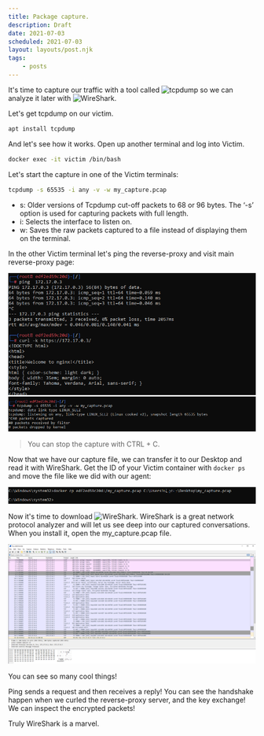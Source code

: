```yaml
---
title: Package capture.
description: Draft
date: 2021-07-03
scheduled: 2021-07-03
layout: layouts/post.njk
tags:
    - posts
---
```


It's time to capture our traffic with a tool called ![tcpdump](https://www.tcpdump.org/) so we can analyze it later with ![WireShark](https://www.wireshark.org/).

Let's get tcpdump on our victim.

``` bash
apt install tcpdump
```

And let's see how it works. Open up another terminal and log into Victim.

``` bash
docker exec -it victim /bin/bash
```

Let's start the capture in one of the Victim terminals:

``` bash
tcpdump -s 65535 -i any -v -w my_capture.pcap
```

- s: Older versions of Tcpdump cut-off packets to 68 or 96 bytes. The ‘-s’ option is used for capturing packets with full length.
- i: Selects the interface to listen on.
- w: Saves the raw packets captured to a file instead of displaying them on the terminal. 

In the other Victim terminal let's ping the reverse-proxy and visit main reverse-proxy page:

![ping and curl test](/img/remote/ping-curl-test.png)
![tcpdump test](/img/remote/tcpdump-test.png)

>You can stop the capture with CTRL + C.

Now that we have our capture file, we can transfer it to our Desktop and read it with WireShark.
Get the ID of your Victim container with `docker ps` and move the file like we did with our agent:

![move the capture](/img/remote/move-capture.png)

Now it's time to download ![WireShark](https://www.wireshark.org/#download).
WireShark is a great network protocol analyzer and will let us see deep into our captured conversations.
When you install it, open the my_capture.pcap file.

![capture](/img/remote/my-capture.png)

You can see so many cool things!

Ping sends a request and then receives a reply!
You can see the handshake happen when we curled the reverse-proxy server, and the key exchange!
We can inspect the encrypted packets!

Truly WireShark is a marvel.